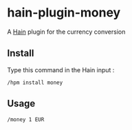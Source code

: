# hain-plugin-money

A [Hain](https://github.com/appetizermonster/hain) plugin for the currency conversion

## Install

Type this command in the Hain input :
```
/hpm install money
```

## Usage

```
/money 1 EUR
```
